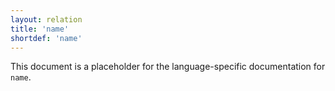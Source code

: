 ```yaml
---
layout: relation
title: 'name'
shortdef: 'name'
---
```


This document is a placeholder for the language-specific documentation
for `name`.
